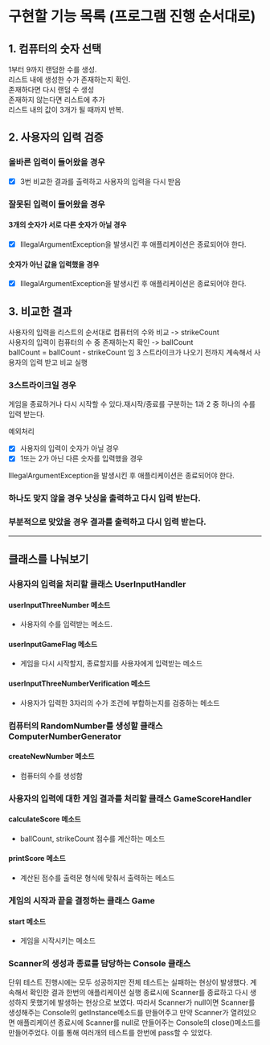 # 구현할 기능 목록 (프로그램 진행 순서대로)
## 1. 컴퓨터의 숫자 선택
1부터 9까지 랜덤한 수를 생성.\
리스트 내에 생성한 수가 존재하는지 확인.\
존재하다면 다시 랜덤 수 생성\
존재하지 않는다면 리스트에 추가\
리스트 내의 값이 3개가 될 때까지 반복.

## 2. 사용자의 입력 검증
### 올바른 입력이 들어왔을 경우
- [x] 3번 비교한 결과를 출력하고 사용자의 입력을 다시 받음
### 잘못된 입력이 들어왔을 경우
#### 3개의 숫자가 서로 다른 숫자가 아닐 경우
- [x] IllegalArgumentException을 발생시킨 후 애플리케이션은 종료되어야 한다.
#### 숫자가 아닌 값을 입력했을 경우
- [x] IllegalArgumentException을 발생시킨 후 애플리케이션은 종료되어야 한다.

## 3. 비교한 결과
사용자의 입력을 리스트의 순서대로 컴퓨터의 수와 비교 -> strikeCount\
사용자의 입력이 컴퓨터의 수 중 존재하는지 확인 -> ballCount\
ballCount = ballCount - strikeCount 임
3 스트라이크가 나오기 전까지 계속해서 사용자의 입력 받고 비교 실행
### 3스트라이크일 경우
게임을 종료하거나 다시 시작할 수 있다.재시작/종료를 구분하는 1과 2 중 하나의 수를 입력 받는다.

예외처리

- [x] 사용자의 입력이 숫자가 아닐 경우
- [x] 1또는 2가 아닌 다른 숫자를 입력했을 경우 

IllegalArgumentException을 발생시킨 후 애플리케이션은 종료되어야 한다.
### 하나도 맞지 않을 경우 낫싱을 출력하고 다시 입력 받는다.
### 부분적으로 맞았을 경우 결과를 출력하고 다시 입력 받는다.

---
## 클래스를 나눠보기
### 사용자의 입력을 처리할 클래스 UserInputHandler
#### userInputThreeNumber 메소드
- 사용자의 수를 입력받는 메소드.
#### userInputGameFlag 메소드
- 게임을 다시 시작할지, 종료할지를 사용자에게 입력받는 메소드 
#### userInputThreeNumberVerification 메소드
- 사용자가 입력한 3자리의 수가 조건에 부합하는지를 검증하는 메소드
### 컴퓨터의 RandomNumber를 생성할 클래스 ComputerNumberGenerator
#### createNewNumber 메소드
- 컴퓨터의 수를 생성함
### 사용자의 입력에 대한 게임 결과를 처리할 클래스 GameScoreHandler
#### calculateScore 메소드
- ballCount, strikeCount 점수를 계산하는 메소드
#### printScore 메소드
- 계산된 점수를 출력문 형식에 맞춰서 출력하는 메소드
### 게임의 시작과 끝을 결정하는 클래스 Game 
#### start 메소드
- 게임을 시작시키는 메소드
### Scanner의 생성과 종료를 담당하는 Console 클래스
단위 테스트 진행시에는 모두 성공하지만 전체 테스트는 실패하는 현상이 발생했다.
계속해서 확인한 결과 한번의 애플리케이션 실행 종료시에 Scanner를 종료하고 다시 생성하지 못했기에 발생하는 현상으로 보였다.
따라서 Scanner가 null이면 Scanner를 생성해주는 Console의 getInstance메소드를 만들어주고
만약 Scanner가 열려있으면 애플리케이션 종료시에 Scanner를 null로 만들어주는 Console의 close()메소드를 만들어주었다.
이를 통해 여러개의 테스트를 한번에 pass할 수 있었다.